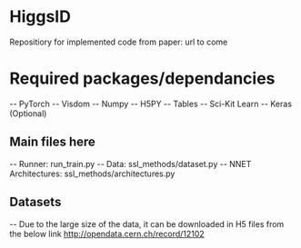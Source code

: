 # HiggsID
Repositiory for implemented code from paper: url to come

# Required packages/dependancies
-- PyTorch
-- Visdom
-- Numpy
-- H5PY
-- Tables
-- Sci-Kit Learn
-- Keras (Optional)

## Main files here
-- Runner: run_train.py
-- Data: ssl_methods/dataset.py
-- NNET Architectures: ssl_methods/architectures.py

## Datasets
-- Due to the large size of the data, it can be downloaded in H5 files from the below link
http://opendata.cern.ch/record/12102
